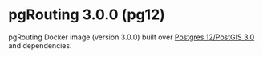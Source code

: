 # pgRouting 3.0.0 (pg12)

pgRouting Docker image (version 3.0.0) built over [Postgres 12/PostGIS 3.0](https://hub.docker.com/r/postgis/postgis) and dependencies.
